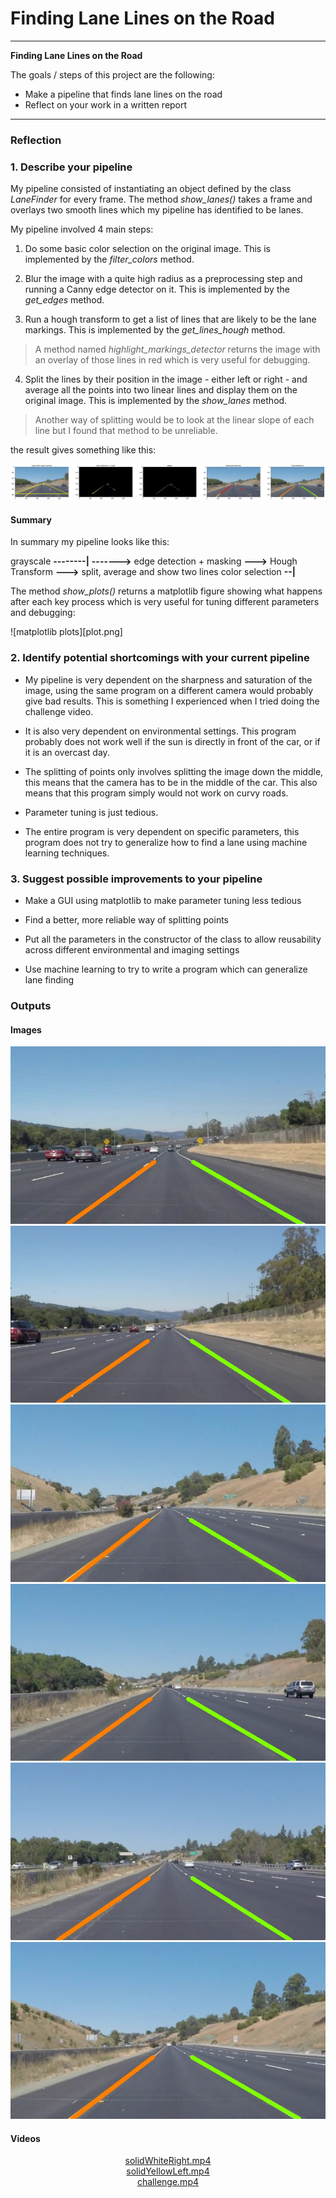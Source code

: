 # **Finding Lane Lines on the Road** 

---

**Finding Lane Lines on the Road**

The goals / steps of this project are the following:
* Make a pipeline that finds lane lines on the road
* Reflect on your work in a written report


[//]: # (Image References)

[image1]: ./examples/grayscale.jpg "Grayscale"

---

### Reflection

### 1. Describe your pipeline

My pipeline consisted of instantiating an object defined by the class *LaneFinder* for every frame. The method *show_lanes()* takes a frame and overlays two smooth lines which my pipeline has identified to be lanes. 

My pipeline involved 4 main steps: 

1. Do some basic color selection on the original image. This is implemented by the *filter_colors* method.

2. Blur the image with a quite high radius as a preprocessing step and running a Canny edge detector on it. This is implemented by the *get_edges* method.

3. Run a hough transform to get a list of lines that are likely to be the lane markings. This is implemented by the *get_lines_hough* method. 
> A method named *highlight_markings_detector* returns the image with an overlay of those lines in red which is very useful for debugging.

4. Split the lines by their position in the image - either left or right - and average all the points into two linear lines and display them on the original image. This is implemented by the *show_lanes* method.
> Another way of splitting would be to look at the linear slope of each line but I found that method to be unreliable.

the result gives something like this:
<div style="text-align:center">
  <img src="plot.png" />
</div>

#### Summary
In summary my pipeline looks like this:
    
   grayscale **--------|**
                      **------->** edge detection + masking **--->**  Hough Transform **--->** split, average and show two lines
   color selection  **--|**

The method *show_plots()* returns a matplotlib figure showing what happens after each key process which is very useful for tuning different parameters and debugging:

![matplotlib plots][plot.png]


### 2. Identify potential shortcomings with your current pipeline

- My pipeline is very dependent on the sharpness and saturation of the image, using the same program on a different camera would probably give bad results. This is something I experienced when I tried doing the challenge video.

- It is also very dependent on environmental settings. This program probably does not work well if the sun is directly in front of the car, or if it is an overcast day.

- The splitting of points only involves splitting the image down the middle, this means that the camera has to be in the middle of the car. This also means that this program simply would not work on curvy roads.

- Parameter tuning is just tedious.

- The entire program is very dependent on specific parameters, this program does not try to generalize how to find a lane using machine learning techniques.


### 3. Suggest possible improvements to your pipeline

- Make a GUI using matplotlib to make parameter tuning less tedious

- Find a better, more reliable way of splitting points

- Put all the parameters in the constructor of the class to allow reusability across different environmental and imaging settings

- Use machine learning to try to write a program which can generalize lane finding


### Outputs

#### Images

<div style="text-align:center"><img src="test_images_output/solidWhiteCurve_marked.jpg" /></div>
<div style="text-align:center"><img src="test_images_output/solidWhiteRight_marked.jpg" /></div>
<div style="text-align:center"><img src="test_images_output/solidYellowCurve2_marked.jpg" /></div>
<div style="text-align:center"><img src="test_images_output/solidYellowCurve_marked.jpg" /></div>
<div style="text-align:center"><img src="test_images_output/solidYellowLeft_marked.jpg" /></div>
<div style="text-align:center"><img src="test_images_output/whiteCarLaneSwitch_marked.jpg" /></div>

#### Videos

<div style="text-align:center">
  <a href="test_videos_output/solidWhiteRight.mp4"> solidWhiteRight.mp4 </a>
</div>

<div style="text-align:center">
  <a href="test_videos_output/solidYellowLeft.mp4"> solidYellowLeft.mp4 </a>
</div>

<div style="text-align:center">
  <a href="test_videos_output/challenge.mp4"> challenge.mp4 </a>
</div>
